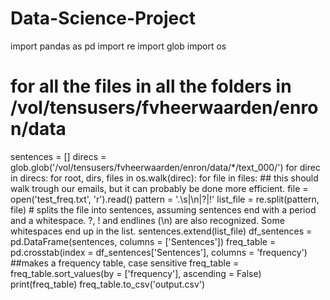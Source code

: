 # Data-Science-Project

import pandas as pd
import re
import glob
import os
# for all the files in all the folders in /vol/tensusers/fvheerwaarden/enron/data
sentences = []
direcs = glob.glob('/vol/tensusers/fvheerwaarden/enron/data/*/text_000/') 
for direc in direcs:
  for root, dirs, files in os.walk(direc):
    for file in files: ## this should walk trough our emails, but it can probably be done more efficient.
      file = open('test_freq.txt', 'r').read()
      pattern = '\.\s|\n|\?|!'
      list_file = re.split(pattern, file) # splits the file into sentences, assuming sentences end with a period and a whitespace. ?, ! and endlines (\n) are also recognized. Some whitespaces end up in the list.
sentences.extend(list_file)
df_sentences = pd.DataFrame(sentences, columns = ['Sentences'])
freq_table = pd.crosstab(index = df_sentences['Sentences'], columns = 'frequency') ##makes a frequency table, case sensitive
freq_table = freq_table.sort_values(by = ['frequency'], ascending = False)
print(freq_table)
freq_table.to_csv('output.csv')
